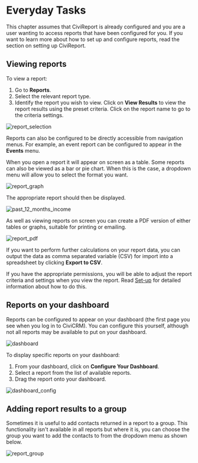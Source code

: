 # Everyday Tasks

This chapter assumes that CiviReport is already configured and you are a
user wanting to access reports that have been configured for you. If you
want to learn more about how to set up and configure reports, read the
section on setting up CiviReport.

## Viewing reports

To view a report:

1.  Go to **Reports**.
2.  Select the relevant report type.
3.  Identify the report you wish to view. Click on **View Results** to view the report results using the preset criteria. Click on the report name to go to the criteria settings.

![report_selection](/img/Report-selection-screen.png "report_selection")

Reports can also be configured to be directly accessible from navigation
menus. For example, an event report can be configured to appear in the
**Events** menu.

When you open a report it will appear on screen as a table. Some reports
can also be viewed as a bar or pie chart. When this is the case, a
dropdown menu will allow you to select the format you want.

![report_graph](/img/CiviCRM_update-CiviReport-report_graph-en.png "report_graph")

The appropriate report should then be displayed.

![past_12_months_income](/img/CiviCRM_update-CiviReport-past_12_months_income-en.png "past_12_months_income")


As well as viewing reports on screen you can create a PDF version of
either tables or graphs, suitable for printing or emailing.

![report_pdf](/img/CiviCRM_update-CiviReport-report_pdf-en.png "report_pdf")

If you want to perform further calculations on your report data, you can
output the data as comma separated variable (CSV) for import into a
spreadsheet by clicking **Export to CSV**.

If you have the appropriate permissions, you will be able to adjust the report criteria and settings when you view the report. Read [Set-up](/reporting/set-up.md) for detailed information about how to do this.

## Reports on your dashboard

Reports can be configured to appear on your dashboard (the first page
you see when you log in to CiviCRM). You can configure this yourself,
although not all reports may be available to put on your dashboard.

![dashboard](/img/CiviCRM_update-CiviReport-resized_600x269_dashboard-en.png "dashboard")

To display specific reports on your dashboard:

1.  From your dashboard, click on **Configure Your Dashboard**.
2.  Select a report from the list of available reports.
3.  Drag the report onto your dashboard.

![dashboard_config](/img/CiviCRM_update-CiviReport-resized_600x249_dashboard_config-en.png "dashboard_config")

## Adding report results to a group

Sometimes it is useful to add contacts returned in a report to a group.
This functionality isn't available in all reports but where it is, you
can choose the group you want to add the contacts to from the dropdown
menu as shown below.

![report_group](/img/CiviCRM_update-CiviReport-report_group-en.png "report_group")
